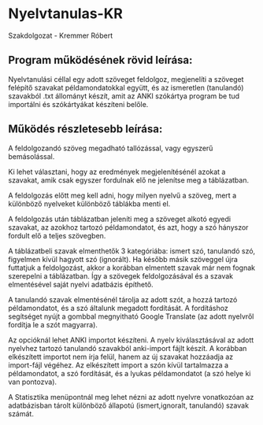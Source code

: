 # Nyelvtanulas-KR
Szakdolgozat - Kremmer Róbert

Program működésének rövid leírása:
------------------------------
Nyelvtanulási céllal egy adott szöveget feldolgoz, megjenelíti a szöveget felépítő szavakat példamondatokkal együtt, és az ismeretlen
(tanulandó) szavakból .txt állományt készít, amit az ANKI szókártya program be tud importálni és szókártyákat készíteni belőle. 

Működés részletesebb leírása:
-------------------------
A feldolgozandó szöveg megadható tallózással, vagy egyszerű bemásolással.

Ki lehet választani, hogy az eredmények megjelenítésénél azokat a szavakat, amik csak egyszer fordulnak elő ne jelenítse meg a táblázatban.

A feldolgozás előtt meg kell adni, hogy milyen nyelvű a szöveg, mert a különböző nyelveket különböző táblákba menti el.

A feldolgozás után táblázatban jeleníti meg a szöveget alkotó egyedi szavakat, az azokhoz tartozó példamondatot, és azt, hogy a szó hányszor fordult elő a teljes szövegben.

A táblázatbeli szavak elmenthetők 3 kategóriába: ismert szó, tanulandó szó, figyelmen kívül hagyott szó (ignorált). Ha később másik
szöveggel újra futtatjuk a feldolgozást, akkor a korábban elmentett szavak már nem fognak szerepelni a táblázatban. Így a szövegek feldolgozásával és a szavak elmentésével saját nyelvi adatbázis építhető.

A tanulandó szavak elmentésénél tárolja az adott szót, a hozzá tartozó példamondatot, és a szó általunk megadott fordítását. A fordításhoz segítséget nyújt a gombbal megnyitható Google Translate (az adott nyelvről fordítja le a szót magyarra).

Az opcióknál lehet ANKI importot készíteni. A nyelv kiválasztásával az adott nyelvhez tartozó tanulandó szavakból anki-import fájlt készít. A korábban elkészített importot nem írja felül, hanem az új szavakat hozzáadja az import-fájl végéhez. Az elkészített import a szón kívül tartalmazza a példamondatot, a szó fordítását, és a lyukas példamondatot (a szó helye ki van pontozva).

A Statisztika menüpontnál meg lehet nézni az adott nyelvre vonatkozóan az adatbázisban tárolt különböző állapotú (ismert,ignoralt, tanulandó) szavak számát.

